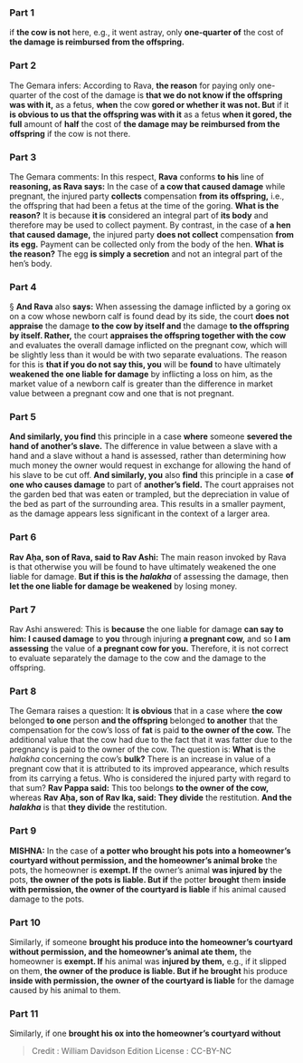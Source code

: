 
### Part 1
if <b>the cow is not</b> here, e.g., it went astray, only <b>one-quarter of</b> the cost of <b>the damage is reimbursed from the offspring.</b>

### Part 2
The Gemara infers: According to Rava, <b>the reason</b> for paying only one-quarter of the cost of the damage is <b>that we do not know if the offspring was with it,</b> as a fetus, <b>when</b> the cow <b>gored or whether it was not. But</b> if it <b>is obvious to us that the offspring was with it</b> as a fetus <b>when it gored, the full</b> amount of <b>half</b> the cost of <b>the damage may be reimbursed from the offspring</b> if the cow is not there.

### Part 3
The Gemara comments: In this respect, <b>Rava</b> conforms <b>to his</b> line of <b>reasoning, as Rava says:</b> In the case of <b>a cow that caused damage</b> while pregnant, the injured party <b>collects</b> compensation <b>from its offspring,</b> i.e., the offspring that had been a fetus at the time of the goring. <b>What is the reason?</b> It is because <b>it is</b> considered an integral part of <b>its body</b> and therefore may be used to collect payment. By contrast, in the case of <b>a hen that caused damage,</b> the injured party <b>does not collect</b> compensation <b>from its egg.</b> Payment can be collected only from the body of the hen. <b>What is the reason?</b> The egg <b>is simply a secretion</b> and not an integral part of the hen’s body.

### Part 4
§ <b>And Rava</b> also <b>says:</b> When assessing the damage inflicted by a goring ox on a cow whose newborn calf is found dead by its side, the court <b>does not appraise</b> the damage <b>to the cow by itself and</b> the damage <b>to the offspring by itself. Rather,</b> the court <b>appraises the offspring together with the cow</b> and evaluates the overall damage inflicted on the pregnant cow, which will be slightly less than it would be with two separate evaluations. The reason for this is <b>that if you do not say this, you</b> will be <b>found</b> to have ultimately <b>weakened the one liable for damage</b> by inflicting a loss on him, as the market value of a newborn calf is greater than the difference in market value between a pregnant cow and one that is not pregnant.

### Part 5
<b>And similarly, you find</b> this principle in a case <b>where</b> someone <b>severed the hand of another’s slave.</b> The difference in value between a slave with a hand and a slave without a hand is assessed, rather than determining how much money the owner would request in exchange for allowing the hand of his slave to be cut off. <b>And similarly, you</b> also <b>find</b> this principle in a case <b>of one who causes damage</b> to part of <b>another’s field.</b> The court appraises not the garden bed that was eaten or trampled, but the depreciation in value of the bed as part of the surrounding area. This results in a smaller payment, as the damage appears less significant in the context of a larger area.

### Part 6
<b>Rav Aḥa, son of Rava, said to Rav Ashi:</b> The main reason invoked by Rava is that otherwise you will be found to have ultimately weakened the one liable for damage. <b>But if this is the <i>halakha</i></b> of assessing the damage, then <b>let the one liable for damage be weakened</b> by losing money.

### Part 7
Rav Ashi answered: This is <b>because</b> the one liable for damage <b>can say to him: I caused damage</b> to <b>you</b> through injuring <b>a pregnant cow,</b> and so <b>I am assessing</b> the value of <b>a pregnant cow for you.</b> Therefore, it is not correct to evaluate separately the damage to the cow and the damage to the offspring.

### Part 8
The Gemara raises a question: It <b>is obvious</b> that in a case where <b>the cow</b> belonged <b>to one</b> person <b>and the offspring</b> belonged <b>to another</b> that the compensation for the cow’s loss of <b>fat</b> is paid <b>to the owner of the cow.</b> The additional value that the cow had due to the fact that it was fatter due to the pregnancy is paid to the owner of the cow. The question is: <b>What</b> is the <i>halakha</i> concerning the cow’s <b>bulk?</b> There is an increase in value of a pregnant cow that it is attributed to its improved appearance, which results from its carrying a fetus. Who is considered the injured party with regard to that sum? <b>Rav Pappa said:</b> This too belongs <b>to the owner of the cow,</b> whereas <b>Rav Aḥa, son of Rav Ika, said: They divide</b> the restitution. <b>And the <i>halakha</i></b> is that <b>they divide</b> the restitution.

### Part 9
<strong>MISHNA:</strong> In the case of <b>a potter who brought his pots into a homeowner’s courtyard without permission, and the homeowner’s animal broke</b> the pots, the homeowner is <b>exempt. If</b> the owner’s animal <b>was injured by</b> the pots, <b>the owner of the pots is liable. But if</b> the potter <b>brought</b> them <b>inside with permission, the owner of the courtyard is liable</b> if his animal caused damage to the pots.

### Part 10
Similarly, if someone <b>brought his produce into the homeowner’s courtyard without permission, and the homeowner’s animal ate them,</b> the homeowner is <b>exempt. If</b> his animal was <b>injured by them,</b> e.g., if it slipped on them, <b>the owner of the produce is liable. But if he brought</b> his produce <b>inside with permission, the owner of the courtyard is liable</b> for the damage caused by his animal to them.

### Part 11
Similarly, if one <b>brought his ox into the homeowner’s courtyard without</b>

>Credit : William Davidson Edition
>License : CC-BY-NC